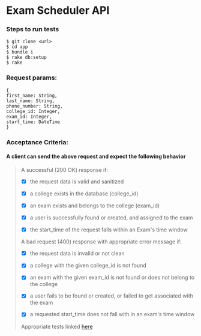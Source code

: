 # Exam Scheduler API

### Steps to run tests
```
$ git clone <url>
$ cd app
$ bundle i
$ rake db:setup
$ rake
```

###  Request params:
```
{ 
first_name: String, 
last_name: String, 
phone_number: String, 
college_id: Integer, 
exam_id: Integer, 
start_time: DateTime
}
```

### Acceptance Criteria: 

#### A client can send the above request and expect the following behavior 

> A successful (200 OK) response if: 
> 
> - [x] the request data is valid and sanitized 
> 
> - [x] a college exists in the database (college_id) 
> 
> - [x] an exam exists and belongs to the college (exam_id) 
> 
> - [x] a user is successfully found or created, and assigned to the exam 
> 
> - [x] the start_time of the request falls within an Exam's time window 
> 
> A bad request (400) response with appropriate error message if: 
> 
> - [x] the request data is invalid or not clean 
> 
> - [x] a college with the given college_id is not found 
> 
> - [x] an exam with the given exam_id is not found or does not belong to the college 
> 
> - [x] a user fails to be found or created, or failed to get associated with the exam 
> 
> - [x] a requested start_time does not fall with in an exam's time window 
> 
> Appropriate tests linked [here](spec/requests/users_spec.rb)
